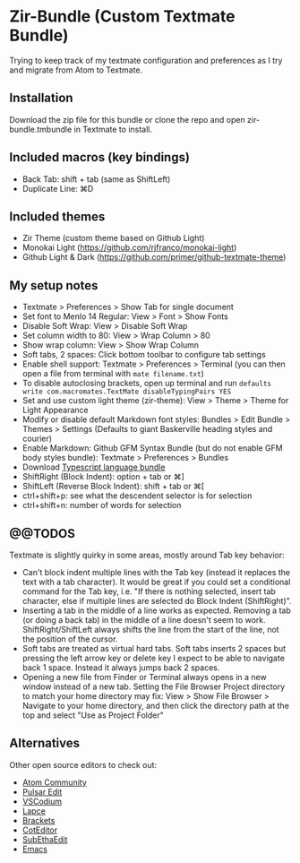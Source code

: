 # Zir-Bundle (Custom Textmate Bundle)

Trying to keep track of my textmate configuration and preferences as I try and migrate from Atom to Textmate.

## Installation
Download the zip file for this bundle or clone the repo and open zir-bundle.tmbundle in Textmate to install.

## Included macros (key bindings)
- Back Tab: shift + tab (same as ShiftLeft)
- Duplicate Line: ⌘D

## Included themes
- Zir Theme (custom theme based on Github Light)
- Monokai Light (https://github.com/rjfranco/monokai-light)
- Github Light & Dark (https://github.com/primer/github-textmate-theme)

## My setup notes
- Textmate > Preferences > Show Tab for single document
- Set font to Menlo 14 Regular: View > Font > Show Fonts
- Disable Soft Wrap: View > Disable Soft Wrap
- Set column width to 80: View > Wrap Column > 80
- Show wrap column: View > Show Wrap Column
- Soft tabs, 2 spaces: Click bottom toolbar to configure tab settings
- Enable shell support: Textmate > Preferences > Terminal (you can then open a file from terminal with ```mate filename.txt```)
- To disable autoclosing brackets, open up terminal and run ```defaults write com.macromates.TextMate disableTypingPairs YES```
- Set and use custom light theme (zir-theme): View > Theme > Theme for Light Appearance
- Modify or disable default Markdown font styles: Bundles > Edit Bundle > Themes > Settings (Defaults to giant Baskerville heading styles and courier)
- Enable Markdown: Github GFM Syntax Bundle (but do not enable GFM body styles bundle): Textmate > Preferences > Bundles
- Download [Typescript language bundle](https://github.com/stanger/TypeScript-TextMate)
- ShiftRight (Block Indent): option + tab or ⌘]
- ShiftLeft (Reverse Block Indent): shift + tab or ⌘[ 
- ctrl+shift+p: see what the descendent selector is for selection
- ctrl+shift+n: number of words for selection

## @@TODOS

Textmate is slightly quirky in some areas, mostly around Tab key behavior:

- Can't block indent multiple lines with the Tab key (instead it replaces the text with a tab character). It would be great if you could set a conditional command for the Tab key, i.e. "If there is nothing selected, insert tab character, else if multiple lines are selected do Block Indent (ShiftRight)".
- Inserting a tab in the middle of a line works as expected. Removing a tab (or doing a back tab) in the middle of a line doesn't seem to work. ShiftRight/ShiftLeft always shifts the line from the start of the line, not the position of the cursor. 
- Soft tabs are treated as virtual hard tabs. Soft tabs inserts 2 spaces but pressing the left arrow key or delete key I expect to be able to navigate back 1 space. Instead it always jumps back 2 spaces.
- Opening a new file from Finder or Terminal always opens in a new window instead of a new tab. Setting the File Browser Project directory to match your home directory may fix: View > Show File Browser > Navigate to your home directory, and then click the directory path at the top and select "Use as Project Folder"

## Alternatives

Other open source editors to check out:
- [Atom Community](https://github.com/atom-community/atom)
- [Pulsar Edit](https://github.com/pulsar-edit/pulsar)
- [VSCodium](https://github.com/VSCodium/vscodium)
- [Lapce](https://github.com/lapce/lapce)
- [Brackets](http://brackets.io/)
- [CotEditor](https://github.com/coteditor/CotEditor)
- [SubEthaEdit](https://github.com/subethaedit/SubEthaEdit/)
- [Emacs](https://emacsformacos.com/)


